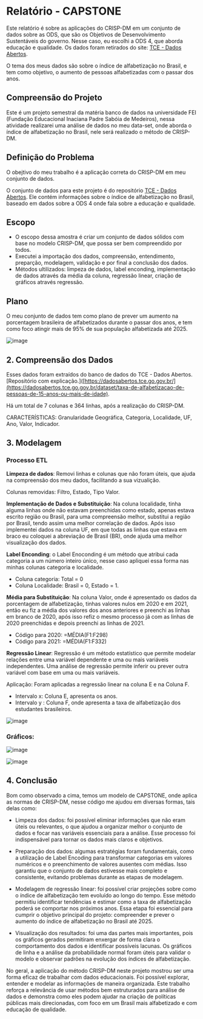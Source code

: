 # Relatório - CAPSTONE

Este relatório é sobre as aplicações do CRISP-DM em um conjunto de dados sobre as ODS, que são os Objetivos de Desenvolvimento Sustentáveis do governo. Nesse caso, eu escolhi a ODS 4, que aborda educação e qualidade. Os dados foram retirados do site: [TCE - Dados Abertos](https://dadosabertos.tce.go.gov.br/).  

O tema dos meus dados são sobre o índice de alfabetização no Brasil, e tem como objetivo, o aumento de pessoas alfabetizadas com o passar dos anos.

## Compreensão do Projeto

Este é um projeto semestral da matéria banco de dados na universidade FEI (Fundação Educacional Inaciana Padre Sabóia de Medeiros), nessa atividade realizarei uma análise de dados no meu data-set, onde aborda o índice de alfabetização no Brasil, nele será realizado o método de CRISP-DM. 

## Definição do Problema

O obejtivo do meu trabalho é a aplicação correta do CRISP-DM em meu conjunto de dados.

O conjunto de dados para este projeto é do repositório [TCE - Dados Abertos](https://dadosabertos.tce.go.gov.br/dataset/taxa-de-alfabetizacao-de-pessoas-de-15-anos-ou-mais-de-idade). Ele contém informações sobre o índice de alfabetização no Brasil, baseado em dados sobre a ODS 4 onde fala sobre a educação e qualidade.  

## Escopo

- O escopo dessa amostra é criar um conjunto de dados sólidos com base no modelo CRISP-DM, que possa ser bem compreendido por todos.
- Executei a importação dos dados, compreensão, entendimento, preparção, modelagem, validação e por final a conclusão dos dados.
- Métodos ultilizados: limpeza de dados, label enconding, implementação de dados através da média da coluna, regressão linear, criação de gráficos através regressão.

## Plano 

O meu conjunto de dados tem como plano de prever um aumento na porcentagem brasileira de alfabetizados durante o passar dos anos, e tem como foco atingir mais de 95% de sua população alfabetizada até 2025.


![image](https://github.com/user-attachments/assets/a9d38bf0-fd90-427f-9655-ea2d8860477e)

## 2. Compreensão dos Dados

Esses dados foram extraídos do banco de dados do TCE - Dados Abertos. [Repositório com explicação.]([https://dadosabertos.tce.go.gov.br/](https://dadosabertos.tce.go.gov.br/dataset/taxa-de-alfabetizacao-de-pessoas-de-15-anos-ou-mais-de-idade).

Há um total de 7 colunas e 364 linhas, após a realização do CRISP-DM.

CARACTERÍSTICAS: Granularidade Geográfica, Categoria, Localidade, UF, Ano, Valor, Indicador.

## 3. Modelagem

### Processo ETL

**Limpeza de dados**: Removi linhas e colunas que não foram úteis, que ajuda na compreensão dos meu dados, facilitando a sua vizualição.

Colunas removidas: Filtro, Estado, Tipo Valor.

**Implementação de Dados e Substituição**: Na coluna localidade, tinha alguma linhas onde não estavam preenchidas como estado, apenas estava escrito região ou Brasil, para uma compreensão melhor, substitui a região por Brasil, tendo assim uma melhor correlação de dados. Após isso implementei dados na coluna UF, em que todas as linhas que estava em braco eu coloquei a abreviação de Brasil (BR), onde ajuda uma melhor visualização dos dados.

**Label Enconding**: o Label Enoconding é um método que atribui cada categoria a um número inteiro único, nesse caso apliquei essa forma nas minhas colunas categoria e localidade.

- Coluna categoria: Total = 0
- Coluna Localidade: Brasil = 0, Estado = 1.

**Média para Substituição**: Na coluna Valor, onde é apresentado os dados da porcentagem de alfabetização, tinhas valores nulos em 2020 e em 2021, então eu fiz a média dos valores dos anos anteriores e preenchi as linhas em branco de 2020, após isso refiz o mesmo processo já com as linhas de 2020 preenchidas e depois preenchi as linhas de 2021.

- Código para 2020:  =MÉDIA(F1:F298)
- Código para 2021:  =MÉDIA(F1:F332)

**Regressão Linear**: Regressão é um método estatístico que permite modelar relações entre uma variável dependente e uma ou mais variáveis ​​independentes. Uma análise de regressão permite inferir ou prever outra variável com base em uma ou mais variáveis.

Aplicação: Foram aplicadas a regressão linear na coluna E e na Coluna F.

- Intervalo x: Coluna E, apresenta os anos.
- Intervalo y : Coluna F, onde apresenta a taxa de alfabetização dos estudantes brasileiros.


![image](https://github.com/user-attachments/assets/05fc09e4-e327-4c7b-aede-795c44538d1f)

### Gráficos:

![image](https://github.com/user-attachments/assets/de49bace-66c5-452c-bbe1-5b658fe24c60)

![image](https://github.com/user-attachments/assets/ac99094c-9e4b-46e0-b576-8330833817f8)

## 4. Conclusão

Bom como observado a cima, temos um modelo de CAPSTONE, onde aplica as normas de CRISP-DM, nesse código me ajudou em diversas formas, tais delas como:

- Limpeza dos dados: foi possível eliminar informações que não eram úteis ou relevantes, o que ajudou a organizar melhor o conjunto de dados e focar nas variáveis essenciais para a análise. Esse processo foi indispensável para tornar os dados mais claros e objetivos.

- Preparação dos dados: algumas estratégias foram fundamentais, como a utilização de Label Encoding para transformar categorias em valores numéricos e o preenchimento de valores ausentes com médias. Isso garantiu que o conjunto de dados estivesse mais completo e consistente, evitando problemas durante as etapas de modelagem.

- Modelagem de regressão linear: foi possível criar projeções sobre como o índice de alfabetização tem evoluído ao longo do tempo. Esse método permitiu identificar tendências e estimar como a taxa de alfabetização poderá se comportar nos próximos anos. Essa etapa foi essencial para cumprir o objetivo principal do projeto: compreender e prever o aumento do índice de alfabetização no Brasil até 2025.

- Visualização dos resultados: foi uma das partes mais importantes, pois os gráficos gerados permitiram enxergar de forma clara o comportamento dos dados e identificar possíveis lacunas. Os gráficos de linha e a análise da probabilidade normal foram úteis para validar o modelo e observar padrões na evolução dos índices de alfabetização.

No geral, a aplicação do método CRISP-DM neste projeto mostrou ser uma forma eficaz de trabalhar com dados educacionais. Foi possível explorar, entender e modelar as informações de maneira organizada. Este trabalho reforça a relevância de usar métodos bem estruturados para análise de dados e demonstra como eles podem ajudar na criação de políticas públicas mais direcionadas, com foco em um Brasil mais alfabetizado e com educação de qualidade.
































